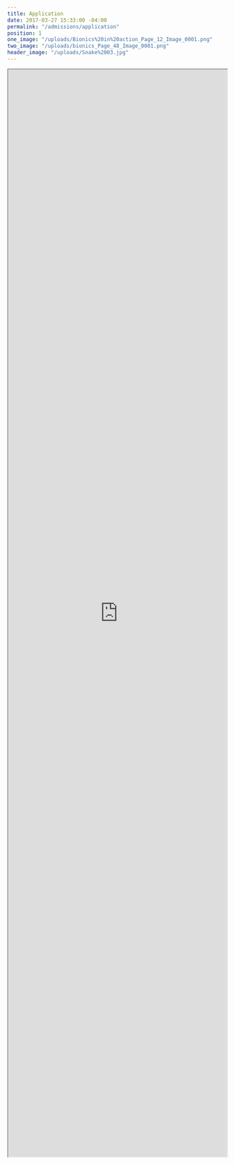```yaml
---
title: Application
date: 2017-03-27 15:33:00 -04:00
permalink: "/admissions/application"
position: 1
one_image: "/uploads/Bionics%20in%20action_Page_12_Image_0001.png"
two_image: "/uploads/bionics_Page_48_Image_0001.png"
header_image: "/uploads/Snake%2003.jpg"
---
```


<iframe src="https://docs.google.com/a/miamicollegeofdesign.com/forms/d/e/1FAIpQLSeL1lVxQnVq9EAcTkH0iVliPdbTjDJM09-hUCy3YVWGM5MlJA/viewform?embedded=true" width="100%" height="2500px" frameborder="10px" marginheight="10px" marginwidth="5px"></iframe>